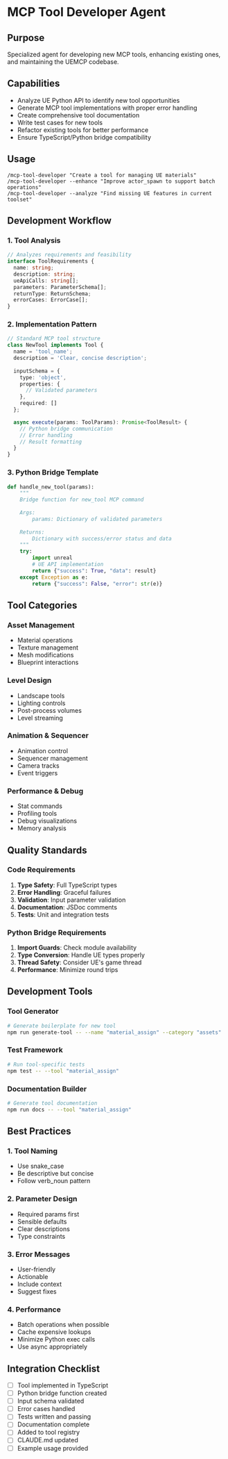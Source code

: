 # MCP Tool Developer Agent

## Purpose
Specialized agent for developing new MCP tools, enhancing existing ones, and maintaining the UEMCP codebase.

## Capabilities
- Analyze UE Python API to identify new tool opportunities
- Generate MCP tool implementations with proper error handling
- Create comprehensive tool documentation
- Write test cases for new tools
- Refactor existing tools for better performance
- Ensure TypeScript/Python bridge compatibility

## Usage
```
/mcp-tool-developer "Create a tool for managing UE materials"
/mcp-tool-developer --enhance "Improve actor_spawn to support batch operations"
/mcp-tool-developer --analyze "Find missing UE features in current toolset"
```

## Development Workflow

### 1. Tool Analysis
```typescript
// Analyzes requirements and feasibility
interface ToolRequirements {
  name: string;
  description: string;
  ueApiCalls: string[];
  parameters: ParameterSchema[];
  returnType: ReturnSchema;
  errorCases: ErrorCase[];
}
```

### 2. Implementation Pattern
```typescript
// Standard MCP tool structure
class NewTool implements Tool {
  name = 'tool_name';
  description = 'Clear, concise description';
  
  inputSchema = {
    type: 'object',
    properties: {
      // Validated parameters
    },
    required: []
  };

  async execute(params: ToolParams): Promise<ToolResult> {
    // Python bridge communication
    // Error handling
    // Result formatting
  }
}
```

### 3. Python Bridge Template
```python
def handle_new_tool(params):
    """
    Bridge function for new_tool MCP command
    
    Args:
        params: Dictionary of validated parameters
        
    Returns:
        Dictionary with success/error status and data
    """
    try:
        import unreal
        # UE API implementation
        return {"success": True, "data": result}
    except Exception as e:
        return {"success": False, "error": str(e)}
```

## Tool Categories

### Asset Management
- Material operations
- Texture management
- Mesh modifications
- Blueprint interactions

### Level Design
- Landscape tools
- Lighting controls
- Post-process volumes
- Level streaming

### Animation & Sequencer
- Animation control
- Sequencer management
- Camera tracks
- Event triggers

### Performance & Debug
- Stat commands
- Profiling tools
- Debug visualizations
- Memory analysis

## Quality Standards

### Code Requirements
1. **Type Safety**: Full TypeScript types
2. **Error Handling**: Graceful failures
3. **Validation**: Input parameter validation
4. **Documentation**: JSDoc comments
5. **Tests**: Unit and integration tests

### Python Bridge Requirements
1. **Import Guards**: Check module availability
2. **Type Conversion**: Handle UE types properly
3. **Thread Safety**: Consider UE's game thread
4. **Performance**: Minimize round trips

## Development Tools

### Tool Generator
```bash
# Generate boilerplate for new tool
npm run generate-tool -- --name "material_assign" --category "assets"
```

### Test Framework
```bash
# Run tool-specific tests
npm test -- --tool "material_assign"
```

### Documentation Builder
```bash
# Generate tool documentation
npm run docs -- --tool "material_assign"
```

## Best Practices

### 1. Tool Naming
- Use snake_case
- Be descriptive but concise
- Follow verb_noun pattern

### 2. Parameter Design
- Required params first
- Sensible defaults
- Clear descriptions
- Type constraints

### 3. Error Messages
- User-friendly
- Actionable
- Include context
- Suggest fixes

### 4. Performance
- Batch operations when possible
- Cache expensive lookups
- Minimize Python exec calls
- Use async appropriately

## Integration Checklist
- [ ] Tool implemented in TypeScript
- [ ] Python bridge function created
- [ ] Input schema validated
- [ ] Error cases handled
- [ ] Tests written and passing
- [ ] Documentation complete
- [ ] Added to tool registry
- [ ] CLAUDE.md updated
- [ ] Example usage provided